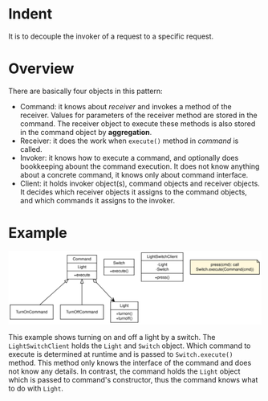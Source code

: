 # Indent

It is to decouple the invoker of a request to a specific request.

# Overview

There are basically four objects in this pattern:

- Command: it knows about *receiver* and invokes a method of the receiver. Values for parameters of the receiver method are stored in the command. The receiver object to execute these methods is also stored in the command object by **aggregation**.
- Receiver: it does the work when `execute()` method in *command* is called.
- Invoker: it knows how to execute a command, and optionally does bookkeeping abount the command execution. It does not know anything about a concrete command, it knows only about command interface.
- Client: it holds invoker object(s), command objects and receiver objects. It decides which receiver objects it assigns to the command objects, and which commands it assigns to the invoker.


# Example

![example](class.svg)

This example shows turning on and off a light by a switch. The `LightSwitchClient` holds the `Light` and `Switch` object. Which command to execute is determined at runtime and is passed to `Switch.execute()` method. This method only knows the interface of the command and does not know any details. In contrast, the command holds the `Light` object which is passed to command's constructor, thus the command knows what to do with `Light`.